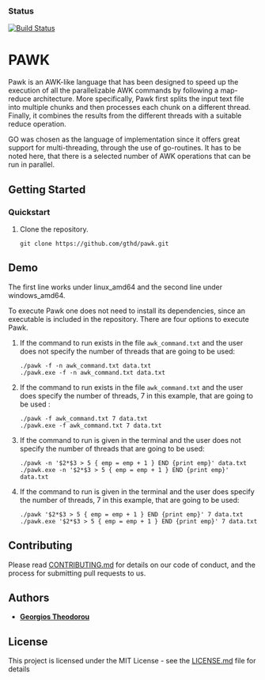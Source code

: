 ### Status
[![Build Status](https://travis-ci.com/gthd/pawk.svg?branch=dev)](https://travis-ci.com/gthd/pawk?branch=dev)

# PAWK
Pawk is an AWK-like language that has been designed to speed up the execution of
all the parallelizable AWK commands by following a map-reduce architecture. More
specifically, Pawk first splits the input text file into multiple chunks and then
processes each chunk on a different thread. Finally, it combines the results from
the different threads with a suitable reduce operation.

GO was chosen as the language of implementation since it offers great support
for multi-threading, through the use of go-routines. It has to be noted here,
that there is a selected number of AWK operations that can be run in parallel.

## Getting Started

### Quickstart

1.  Clone the repository.

    ```
    git clone https://github.com/gthd/pawk.git
    ```

## Demo

The first line works under linux_amd64 and the second line under windows_amd64.

To execute Pawk one does not need to install its dependencies, since an executable
is included in the repository. There are four options to execute Pawk.

1. If the command to run exists in the file `awk_command.txt` and the user does
  not specify the number of threads that are going to be used:

    ```
    ./pawk -f -n awk_command.txt data.txt
    ./pawk.exe -f -n awk_command.txt data.txt
    ```

2. If the command to run exists in the file `awk_command.txt` and the user does
  specify the number of threads, 7 in this example, that are going to be used :

    ```
    ./pawk -f awk_command.txt 7 data.txt
    ./pawk.exe -f awk_command.txt 7 data.txt
    ```

3. If the command to run is given in the terminal and the user does not specify
  the number of threads that are going to be used:

    ```
    ./pawk -n '$2*$3 > 5 { emp = emp + 1 } END {print emp}' data.txt
    ./pawk.exe -n '$2*$3 > 5 { emp = emp + 1 } END {print emp}' data.txt
    ```

4. If the command to run is given in the terminal and the user does specify
  the number of threads, 7 in this example, that are going to be used:

    ```
    ./pawk '$2*$3 > 5 { emp = emp + 1 } END {print emp}' 7 data.txt
    ./pawk.exe '$2*$3 > 5 { emp = emp + 1 } END {print emp}' 7 data.txt
    ```

## Contributing

Please read [CONTRIBUTING.md](Contributing.md) for details on our code of conduct, and the process for submitting pull requests to us.

## Authors

* [**Georgios Theodorou**](https://github.com/gthd)

## License

This project is licensed under the MIT License - see the [LICENSE.md](LICENSE.md) file for details
